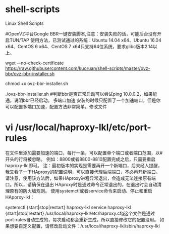 # shell-scripts
Linux Shell Scripts

#OpenVZ平台Google BBR一键安装脚本,注意：安装失败的话，可能后台没有开启TUN/TAP
使用方法，已测试通过的系统：Ubuntu 14.04 x64、Ubuntu 16.04 x64、CentOS 6 x64、CentOS 7 x64只支持64位系统，要求glibc版本2.14以上。

wget --no-check-certificate https://raw.githubusercontent.com/kuoruan/shell-scripts/master/ovz-bbr/ovz-bbr-installer.sh

chmod +x ovz-bbr-installer.sh

./ovz-bbr-installer.sh
#判断bbr是否正常启动可以尝试ping 10.0.0.2，如果能通，说明bbr已经启动。
多端口加速
安装的时候只配置了一个加速端口，但是你可以配置多端口加速，配置方法非常简单。修改文件
# vi /usr/local/haproxy-lkl/etc/port-rules
在文件里添加需要加速的端口，每行一条，可以配置单个端口或者端口范围，以#开头的行将被忽略。 例如：8800或者8800-8810配置完成之后，只需要重启haproxy-lkl即可。
注：最初版本的实现是需要再开一个新端口，后来经人提醒，我又看了一下HAproxy的配置说明，可以直接代理后端端口，不必再开新端口。请注意，使用该方法后，如果HAproxy进程异常退出，会造成无法连接原有端口。所以，请确保在退出 HAproxy时是通过命令正常退出的，在退出时会自动清理原有的防火墙规则。
使用systemctl或者service命令来启动、停止和重启HAporxy-lkl：

systemctl {start|stop|restart} haproxy-lkl
service haproxy-lkl {start|stop|restart}
/usr/local/haproxy-lkl/etc/haproxy.cfg这个文件是通过port-rules自动生成的，每次启动都会重新生成，所以直接修改它的配置没用。 如果想要自定义配置，请修改启动文件：/usr/local/haproxy-lkl/sbin/haproxy-lkl
